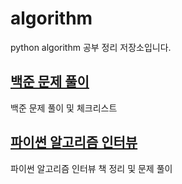 # algorithm
python algorithm 공부 정리 저장소입니다.



## [백준 문제 풀이](https://github.com/jaehui327/algorithm/tree/master/%EB%B0%B1%EC%A4%80#%EB%B0%B1%EC%A4%80)
백준 문제 풀이 및 체크리스트


## [파이썬 알고리즘 인터뷰](https://github.com/jaehui327/algorithm/tree/master/%EB%B0%B1%EC%A4%80#%EB%B0%B1%EC%A4%80)
파이썬 알고리즘 인터뷰 책 정리 및 문제 풀이

